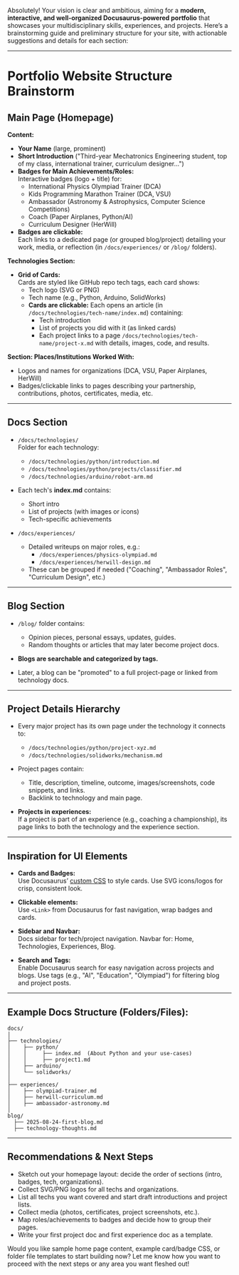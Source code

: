 Absolutely! Your vision is clear and ambitious, aiming for a **modern, interactive, and well-organized Docusaurus-powered portfolio** that showcases your multidisciplinary skills, experiences, and projects. Here’s a brainstorming guide and preliminary structure for your site, with actionable suggestions and details for each section:

***

# Portfolio Website Structure Brainstorm

## Main Page (Homepage)

**Content:**
- **Your Name** (large, prominent)
- **Short Introduction** ("Third-year Mechatronics Engineering student, top of my class, international trainer, curriculum designer...")
- **Badges for Main Achievements/Roles:**  
  Interactive badges (logo + title) for:
  - International Physics Olympiad Trainer (DCA)
  - Kids Programming Marathon Trainer (DCA, VSU)
  - Ambassador (Astronomy & Astrophysics, Computer Science Competitions)
  - Coach (Paper Airplanes, Python/AI)
  - Curriculum Designer (HerWill)
- **Badges are clickable:**  
  Each links to a dedicated page (or grouped blog/project) detailing your work, media, or reflection (in `/docs/experiences/` or `/blog/` folders).

**Technologies Section:**
- **Grid of Cards:**  
  Cards are styled like GitHub repo tech tags, each card shows:
    - Tech logo (SVG or PNG)
    - Tech name (e.g., Python, Arduino, SolidWorks)
  - **Cards are clickable:** Each opens an article (in `/docs/technologies/tech-name/index.md`) containing:
    - Tech introduction
    - List of projects you did with it (as linked cards)
    - Each project links to a page `/docs/technologies/tech-name/project-x.md` with details, images, code, and results.

**Section: Places/Institutions Worked With:**
- Logos and names for organizations (DCA, VSU, Paper Airplanes, HerWill)
- Badges/clickable links to pages describing your partnership, contributions, photos, certificates, media, etc.

***

## Docs Section

- `/docs/technologies/`  
  Folder for each technology:
    - `/docs/technologies/python/introduction.md`
    - `/docs/technologies/python/projects/classifier.md`
    - `/docs/technologies/arduino/robot-arm.md`
- Each tech's **index.md** contains:
  - Short intro
  - List of projects (with images or icons)
  - Tech-specific achievements

- `/docs/experiences/`
  - Detailed writeups on major roles, e.g.:
    - `/docs/experiences/physics-olympiad.md`
    - `/docs/experiences/herwill-design.md`
  - These can be grouped if needed ("Coaching", "Ambassador Roles", "Curriculum Design", etc.)

***

## Blog Section

- `/blog/` folder contains:
  - Opinion pieces, personal essays, updates, guides.
  - Random thoughts or articles that may later become project docs.

- **Blogs are searchable and categorized by tags.**
- Later, a blog can be "promoted" to a full project-page or linked from technology docs.

***

## Project Details Hierarchy

- Every major project has its own page under the technology it connects to:
  - `/docs/technologies/python/project-xyz.md`
  - `/docs/technologies/solidworks/mechanism.md`
- Project pages contain:
  - Title, description, timeline, outcome, images/screenshots, code snippets, and links.
  - Backlink to technology and main page.

- **Projects in experiences:**  
  If a project is part of an experience (e.g., coaching a championship), its page links to both the technology and the experience section.

***

## Inspiration for UI Elements

- **Cards and Badges:**  
  Use Docusaurus’ [custom CSS](https://docusaurus.io/docs/styling-layout) to style cards. Use SVG icons/logos for crisp, consistent look.
- **Clickable elements:**  
  Use `<Link>` from Docusaurus for fast navigation, wrap badges and cards.

- **Sidebar and Navbar:**  
  Docs sidebar for tech/project navigation.
  Navbar for: Home, Technologies, Experiences, Blog.

- **Search and Tags:**  
  Enable Docusaurus search for easy navigation across projects and blogs.
  Use tags (e.g., "AI", "Education", "Olympiad") for filtering blog and project posts.

***

## Example Docs Structure (Folders/Files):

```
docs/
│
├── technologies/
│    ├── python/
│    │     ├── index.md  (About Python and your use-cases)
│    │     ├── project1.md
│    ├── arduino/
│    └── solidworks/
│
├── experiences/
│    ├── olympiad-trainer.md
│    ├── herwill-curriculum.md
│    ├── ambassador-astronomy.md
│
blog/
  ├── 2025-08-24-first-blog.md
  ├── technology-thoughts.md
```

***

## Recommendations & Next Steps

- Sketch out your homepage layout: decide the order of sections (intro, badges, tech, organizations).
- Collect SVG/PNG logos for all techs and organizations.
- List all techs you want covered and start draft introductions and project lists.
- Collect media (photos, certificates, project screenshots, etc.).
- Map roles/achievements to badges and decide how to group their pages.
- Write your first project doc and first experience doc as a template.

Would you like sample home page content, example card/badge CSS, or folder file templates to start building now? Let me know how you want to proceed with the next steps or any area you want fleshed out!